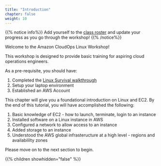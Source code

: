 ```yaml
---
title: "Introduction"
chapter: false
weight: 10
---
```


{{% notice info%}}
Add yourself to the [class roster](https://docs.google.com/spreadsheets/d/1xxHMJ_m2R-VvTCkJWQvTv6I2geRETGq9m9ezoIEyBxw/edit?usp=sharing) and update your progress as you go through the workshop!
{{% /notice%}}

Welcome to the Amazon CloudOps Linux Workshop!

This workshop is designed to provide basic training for aspiring cloud operations engineers.

As a pre-requisite, you should have:

1. Completed the [Linux Survival walkthrough](https://linuxsurvival.com/linux-tutorial-introduction/)
2. Setup your laptop environment
3. Established an AWS Account

This chapter will give you a foundational introduction on Linux and EC2. By the end of this tutorial, you will have accomplished the following:

1. Basic knowledge of EC2 - how to launch, terminate, login to an instance
2. Installed software on a Linux instance in AWS
3. Configured a network to allow access to an instance   
4. Added storage to an instance
5. Understood the AWS global infrasteructure at a high level - regions and availabililty zones



Please move on to the next section to begin.

{{% children showhidden="false" %}}
